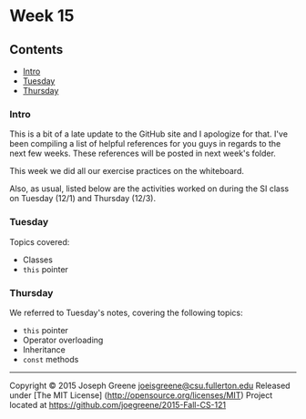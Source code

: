 # Week 15

## Contents
- [Intro](#intro)
- [Tuesday](#tuesday)
- [Thursday](#thursday)

### Intro
This is a bit of a late update to the GitHub site and I apologize for that. I've been compiling a list of helpful 
references for you guys in regards to the next few weeks. These references will be posted in next week's folder.

This week we did all our exercise practices on the whiteboard.

Also, as usual, listed below are the activities worked on during the SI class on Tuesday (12/1) and Thursday (12/3).

### Tuesday

Topics covered:
- Classes
- `this` pointer

### Thursday

We referred to Tuesday's notes, covering the following topics:
- `this` pointer
- Operator overloading
- Inheritance
- `const` methods

-------------------------------------------------------------------------------

Copyright &copy; 2015 Joseph Greene <joeisgreene@csu.fullerton.edu>
Released under [The MIT License] (http://opensource.org/licenses/MIT)
Project located at <https://github.com/joegreene/2015-Fall-CS-121>
